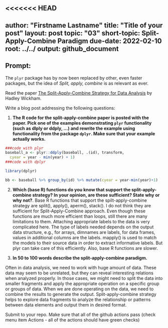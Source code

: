 <<<<<<< HEAD
---
author: "Firstname Lastname"
title: "Title of your post"
layout: post
topic: "03"
short-topic: Split-Apply-Combine Paradigm
due-date: 2022-02-10
root: ../../
output: github_document
---

## Prompt:

The `plyr` package has by now been replaced by other, even faster packages, but the idea of *Split, apply, combine* is as relevant as ever.

Read the paper [The Split-Apply-Combine Strategy for Data Analysis](https://www.jstatsoft.org/article/view/v040i01) by Hadley Wickham.


Write a blog post addressing the following questions: 

1. **The R code for the split-apply-combine paper is posted with the paper. Pick one of the examples demonstrating `plyr` functionality (such as dlply or ddply, ...) and rewrite the example using functionality from the package `dplyr`. Make sure that your example actually works.**

```r
###code with plyr
baseball_a <- plyr::ddply(baseball, .(id), transform, 
  cyear = year - min(year) + 1)
###code with dplyr

library(dplyr)

bb <- baseball %>% group_by(id) %>% mutate(cyear = year-min(year)+1)
```


2. **Which (base R) functions do you know that support the split-apply-combine strategy? In your opinion, are these sufficient? State why or why not?**. 
Base R functions that support the spilt-apply-combine strategy are split(), apply(), aperm(), stack(). I do not think they are sufficient for Split-Apply-Combine approach. Even though these functions are much more efficient than loops, still there are many limitations to them. Attaching appropriate labels to the data is very complicated here. The type of
labels needed depends on the output data structure, e.g., for arrays, dimnames are labels,
for data frames, values in additional columns are the labels. mapply() is used to match the models to their source data in order to extract informative labels. But plyr can take care of this efficiently. Also, base R functions are slower. 

3. **In 50 to 100 words describe the split-apply-combine paradigm.**
 
Often in data analysis, we need to work with huge amount of data. These data may seem to be unrelated, but they can reveal interesting relations when analyzed properly. In those cases, we might need to split the data into smaller fragments and apply the appropriate operation on a specific group or groups of data. When we are done operating on the data, we need to combine the results to generate the output. Split-apply-combine strategy helps to explore data fragments to analyze the relationship or patterns between data elements and output them in desired format.

Submit to your repo. Make sure that all of the github actions pass (check menu item Actions - all of the actions should have green checks)

